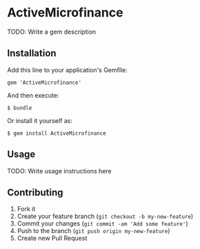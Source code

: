 # ActiveMicrofinance

TODO: Write a gem description

## Installation

Add this line to your application's Gemfile:

    gem 'ActiveMicrofinance'

And then execute:

    $ bundle

Or install it yourself as:

    $ gem install ActiveMicrofinance

## Usage

TODO: Write usage instructions here

## Contributing

1. Fork it
2. Create your feature branch (`git checkout -b my-new-feature`)
3. Commit your changes (`git commit -am 'Add some feature'`)
4. Push to the branch (`git push origin my-new-feature`)
5. Create new Pull Request
